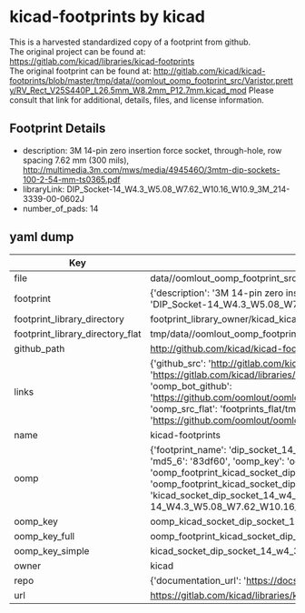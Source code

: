 # kicad-footprints by kicad  
This is a harvested standardized copy of a footprint from github.  
The original project can be found at:  
https://gitlab.com/kicad/libraries/kicad-footprints  
The original footprint can be found at:
http://gitlab.com/kicad/kicad-footprints/blob/master/tmp/data//oomlout_oomp_footprint_src/Varistor.pretty/RV_Rect_V25S440P_L26.5mm_W8.2mm_P12.7mm.kicad_mod
Please consult that link for additional, details, files, and license information.  
## Footprint Details
* description: 3M 14-pin zero insertion force socket, through-hole, row spacing 7.62 mm (300 mils), http://multimedia.3m.com/mws/media/494546O/3mtm-dip-sockets-100-2-54-mm-ts0365.pdf  
* libraryLink: DIP_Socket-14_W4.3_W5.08_W7.62_W10.16_W10.9_3M_214-3339-00-0602J  
* number_of_pads: 14  
## yaml dump  
| Key | Value |  
| --- | --- |  
| file | data//oomlout_oomp_footprint_src/kicad-footprints/Socket.pretty/DIP_Socket-14_W4.3_W5.08_W7.62_W10.16_W10.9_3M_214-3339-00-0602J.kicad_mod |  
| footprint | {'description': '3M 14-pin zero insertion force socket, through-hole, row spacing 7.62 mm (300 mils), http://multimedia.3m.com/mws/media/494546O/3mtm-dip-sockets-100-2-54-mm-ts0365.pdf', 'libraryLink': 'DIP_Socket-14_W4.3_W5.08_W7.62_W10.16_W10.9_3M_214-3339-00-0602J', 'number_of_pads': 14} |  
| footprint_library_directory | footprint_library_owner/kicad_kicad-footprints/ |  
| footprint_library_directory_flat | tmp/data//oomlout_oomp_footprint_src/footprints_flat/kicad_socket_dip_socket_14_w4_3_w5_08_w7_62_w10_16_w10_9_3m_214_3339_00_0602j/working |  
| github_path | http://github.com/kicad/kicad-footprints/blob/master/tmp/data//oomlout_oomp_footprint_src/Socket.pretty/DIP_Socket-14_W4.3_W5.08_W7.62_W10.16_W10.9_3M_214-3339-00-0602J.kicad_mod |  
| links | {'github_src': 'http://gitlab.com/kicad/kicad-footprints/blob/master/tmp/data//oomlout_oomp_footprint_src/Varistor.pretty/RV_Rect_V25S440P_L26.5mm_W8.2mm_P12.7mm.kicad_mod', 'github_src_repo': 'https://gitlab.com/kicad/libraries/kicad-footprints', 'oomp_bot': 'tmp/data//oomlout_oomp_footprint_src/footprints/kicad_socket_dip_socket_14_w4_3_w5_08_w7_62_w10_16_w10_9_3m_214_3339_00_0602j/working', 'oomp_bot_github': 'https://github.com/oomlout/oomlout_oomp_footprint_bot/tree/main/tmp/data//oomlout_oomp_footprint_src/footprints/kicad_socket_dip_socket_14_w4_3_w5_08_w7_62_w10_16_w10_9_3m_214_3339_00_0602j/working', 'oomp_src_flat': 'footprints_flat/tmp/data//oomlout_oomp_footprint_src/footprints_flat/kicad_socket_dip_socket_14_w4_3_w5_08_w7_62_w10_16_w10_9_3m_214_3339_00_0602j/working', 'oomp_src_flat_github': 'https://github.com/oomlout/oomlout_oomp_footprint_src/tree/main/tmp/data//oomlout_oomp_footprint_src/footprints_flat/kicad_socket_dip_socket_14_w4_3_w5_08_w7_62_w10_16_w10_9_3m_214_3339_00_0602j/working'} |  
| name | kicad-footprints |  
| oomp | {'footprint_name': 'dip_socket_14_w4_3_w5_08_w7_62_w10_16_w10_9_3m_214_3339_00_0602j', 'library_name': 'socket', 'md5': '83df600118054ac03a5bd402de369ce5', 'md5_10': '83df600118', 'md5_5': '83df6', 'md5_6': '83df60', 'oomp_key': 'oomp_kicad_socket_dip_socket_14_w4_3_w5_08_w7_62_w10_16_w10_9_3m_214_3339_00_0602j', 'oomp_key_extra': 'oomp_footprint_kicad_socket_dip_socket_14_w4_3_w5_08_w7_62_w10_16_w10_9_3m_214_3339_00_0602j', 'oomp_key_full': 'oomp_footprint_kicad_socket_dip_socket_14_w4_3_w5_08_w7_62_w10_16_w10_9_3m_214_3339_00_0602j_83df60', 'oomp_key_simple': 'kicad_socket_dip_socket_14_w4_3_w5_08_w7_62_w10_16_w10_9_3m_214_3339_00_0602j', 'original_filename': 'data//oomlout_oomp_footprint_src/kicad-footprints/Socket.pretty/DIP_Socket-14_W4.3_W5.08_W7.62_W10.16_W10.9_3M_214-3339-00-0602J.kicad_mod', 'owner_name': 'kicad'} |  
| oomp_key | oomp_kicad_socket_dip_socket_14_w4_3_w5_08_w7_62_w10_16_w10_9_3m_214_3339_00_0602j |  
| oomp_key_full | oomp_footprint_kicad_socket_dip_socket_14_w4_3_w5_08_w7_62_w10_16_w10_9_3m_214_3339_00_0602j |  
| oomp_key_simple | kicad_socket_dip_socket_14_w4_3_w5_08_w7_62_w10_16_w10_9_3m_214_3339_00_0602j |  
| owner | kicad |  
| repo | {'documentation_url': 'https://docs.github.com/rest/repos/repos#get-a-repository', 'message': 'Not Found'} |  
| url | https://gitlab.com/kicad/libraries/kicad-footprints |  

